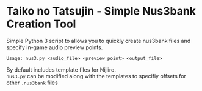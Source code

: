 # Taiko no Tatsujin - Simple Nus3bank Creation Tool

Simple Python 3 script to allows you to quickly create nus3bank files and specify in-game audio preview points.  

`Usage: nus3.py <audio_file> <preview_point> <output_file>`  

By default includes template files for Nijiiro.  
`nus3.py` can be modified along with the templates to specifiy offsets for other `.nus3bank` files  
